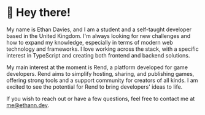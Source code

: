 # 👋 Hey there!
My name is Ethan Davies, and I am a student and a self-taught developer based in the United Kingdom. I'm always looking for new challenges and how to expand my knowledge, especially in terms of modern web technology and frameworks. I love working across the stack, with a specific interest in TypeScript and creating both frontend and backend solutions.

My main interest at the moment is Rend, a platform developed for game developers. Rend aims to simplify hosting, sharing, and publishing games, offering strong tools and a support community for creators of all kinds. I am excited to see the potential for Rend to bring developers' ideas to life.

If you wish to reach out or have a few questions, feel free to contact me at me@ethann.dev.
